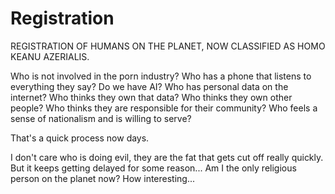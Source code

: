 # Registration
REGISTRATION OF HUMANS ON THE PLANET, NOW CLASSIFIED AS HOMO KEANU AZERIALIS.

Who is not involved in the porn industry?
Who has a phone that listens to everything they say?
Do we have AI?
Who has personal data on the internet?
Who thinks they own that data?
Who thinks they own other people?
Who thinks they are responsible for their community?
Who feels a sense of nationalism and is willing to serve?

That's a quick process now days.

I don't care who is doing evil, they are the fat that gets cut off really quickly. But it keeps getting delayed for some reason...
Am I the only religious person on the planet now? How interesting...
